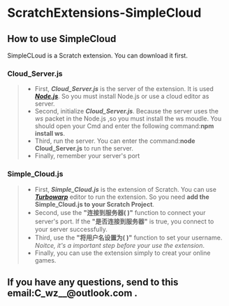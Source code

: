 # ScratchExtensions-SimpleCloud
## How to use SimpleCloud
SimpleCLoud is a Scratch extension. You can download it first.
### Cloud_Server.js
> * First, ***Cloud_Server.js*** is the server of the extension. It is used ***<a href="https://nodejs.org/" target="_blank">Node.js</a>***. So you must install Node.js or use a cloud editor as server.
> * Second, initialize ***Cloud_Server.js***. Because the server uses the *ws* packet in the Node.js ,so you must install the ws moudle. You should open your Cmd and enter the following command:__npm install ws__.
> * Third, run the server. You can enter the command:__node Cloud_Server.js__ to run the server.
> * Finally, remember your server's port
### Simple_Cloud.js
> * First, ***Simple_Cloud.js*** is the extension of Scratch. You can use ***<a href="https://turbowarp.org/" target="_blank">Turbowarp</a>*** editor to run the extension. So you need __add the Simple_Cloud.js to your Scratch Project__.
> * Second, use the __"连接到服务器( )"__ function to connect your server's port. If the __"是否连接到服务器"__ is true, you connect to your server successfully.
> * Third, use the __"将用户名设置为( )"__ function to set your username. _Noitce, it's a important step before your use the extension_.
> * Finally, you can use the extension simply to creat your online games.

## If you have any questions, send to this email:__C\_wz\_\_@outlook.com__ .
